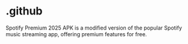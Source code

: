 # .github
Spotify Premium 2025 APK is a modified version of the popular Spotify music streaming app, offering premium features for free.
